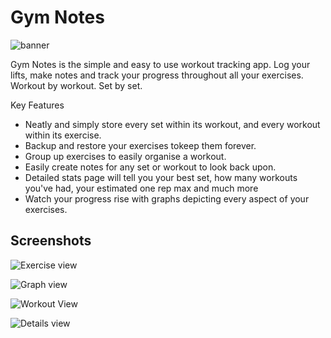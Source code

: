 # Gym Notes


![banner](https://i.imgur.com/Sqj1aIE.png)

Gym Notes is the simple and easy to use workout tracking app. Log your lifts, make notes and  track your progress throughout all your exercises. Workout by workout. Set by set.

Key Features
- Neatly and simply store every set within its workout, and every workout within its exercise.
- Backup and restore your exercises tokeep them forever.
- Group up exercises to easily organise a workout.
- Easily create notes for any set or workout to look back upon.
- Detailed stats page will tell you your best set, how many workouts you've had, your estimated one rep max and much more
- Watch your progress rise with graphs depicting every aspect of your exercises.


## Screenshots

![Exercise view](https://i.imgur.com/7AHYOiI.jpg)

![Graph view](https://i.imgur.com/iwOL2Lk.jpg)

![Workout View](https://i.imgur.com/hRZZloC.jpg)

![Details view](https://i.imgur.com/iwOL2Lk.jpg)
